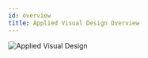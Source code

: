 ```yaml
---
id: overview
title: Applied Visual Design Overview
---
```


![Applied Visual Design](https://cdn.nlark.com/yuque/0/2018/png/103970/1543300387209-568231c8-db8b-4bf8-a8a0-a3377d0c3737.png)
